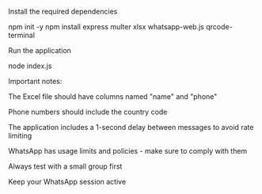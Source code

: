 Install the required dependencies

npm init -y
npm install express multer xlsx whatsapp-web.js qrcode-terminal

Run the application

node index.js

Important notes:

The Excel file should have columns named "name" and "phone"

Phone numbers should include the country code

The application includes a 1-second delay between messages to avoid rate limiting

WhatsApp has usage limits and policies - make sure to comply with them

Always test with a small group first

Keep your WhatsApp session active
